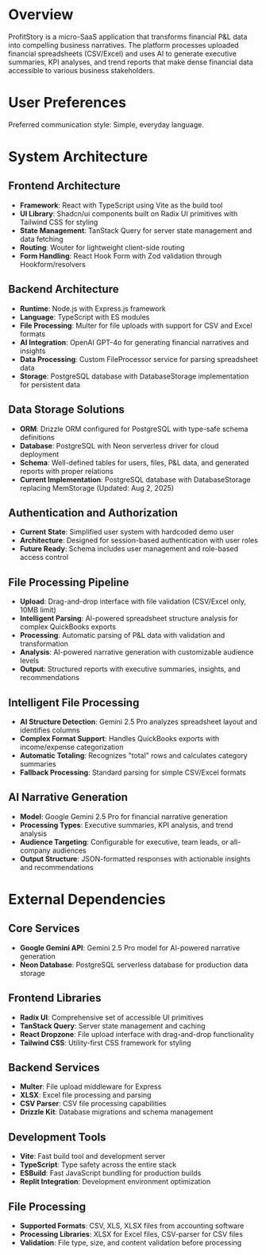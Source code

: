 # Overview

ProfitStory is a micro-SaaS application that transforms financial P&L data into compelling business narratives. The platform processes uploaded financial spreadsheets (CSV/Excel) and uses AI to generate executive summaries, KPI analyses, and trend reports that make dense financial data accessible to various business stakeholders.

# User Preferences

Preferred communication style: Simple, everyday language.

# System Architecture

## Frontend Architecture
- **Framework**: React with TypeScript using Vite as the build tool
- **UI Library**: Shadcn/ui components built on Radix UI primitives with Tailwind CSS for styling
- **State Management**: TanStack Query for server state management and data fetching
- **Routing**: Wouter for lightweight client-side routing
- **Form Handling**: React Hook Form with Zod validation through Hookform/resolvers

## Backend Architecture
- **Runtime**: Node.js with Express.js framework
- **Language**: TypeScript with ES modules
- **File Processing**: Multer for file uploads with support for CSV and Excel formats
- **AI Integration**: OpenAI GPT-4o for generating financial narratives and insights
- **Data Processing**: Custom FileProcessor service for parsing spreadsheet data
- **Storage**: PostgreSQL database with DatabaseStorage implementation for persistent data

## Data Storage Solutions
- **ORM**: Drizzle ORM configured for PostgreSQL with type-safe schema definitions
- **Database**: PostgreSQL with Neon serverless driver for cloud deployment
- **Schema**: Well-defined tables for users, files, P&L data, and generated reports with proper relations
- **Current Implementation**: PostgreSQL database with DatabaseStorage replacing MemStorage (Updated: Aug 2, 2025)

## Authentication and Authorization
- **Current State**: Simplified user system with hardcoded demo user
- **Architecture**: Designed for session-based authentication with user roles
- **Future Ready**: Schema includes user management and role-based access control

## File Processing Pipeline
- **Upload**: Drag-and-drop interface with file validation (CSV/Excel only, 10MB limit)
- **Intelligent Parsing**: AI-powered spreadsheet structure analysis for complex QuickBooks exports
- **Processing**: Automatic parsing of P&L data with validation and transformation
- **Analysis**: AI-powered narrative generation with customizable audience levels
- **Output**: Structured reports with executive summaries, insights, and recommendations

## Intelligent File Processing
- **AI Structure Detection**: Gemini 2.5 Pro analyzes spreadsheet layout and identifies columns
- **Complex Format Support**: Handles QuickBooks exports with income/expense categorization
- **Automatic Totaling**: Recognizes "total" rows and calculates category summaries
- **Fallback Processing**: Standard parsing for simple CSV/Excel formats

## AI Narrative Generation
- **Model**: Google Gemini 2.5 Pro for financial narrative generation
- **Processing Types**: Executive summaries, KPI analysis, and trend analysis
- **Audience Targeting**: Configurable for executive, team leads, or all-company audiences
- **Output Structure**: JSON-formatted responses with actionable insights and recommendations

# External Dependencies

## Core Services
- **Google Gemini API**: Gemini 2.5 Pro model for AI-powered narrative generation
- **Neon Database**: PostgreSQL serverless database for production data storage

## Frontend Libraries
- **Radix UI**: Comprehensive set of accessible UI primitives
- **TanStack Query**: Server state management and caching
- **React Dropzone**: File upload interface with drag-and-drop functionality
- **Tailwind CSS**: Utility-first CSS framework for styling

## Backend Services
- **Multer**: File upload middleware for Express
- **XLSX**: Excel file processing and parsing
- **CSV Parser**: CSV file processing capabilities
- **Drizzle Kit**: Database migrations and schema management

## Development Tools
- **Vite**: Fast build tool and development server
- **TypeScript**: Type safety across the entire stack
- **ESBuild**: Fast JavaScript bundling for production builds
- **Replit Integration**: Development environment optimization

## File Processing
- **Supported Formats**: CSV, XLS, XLSX files from accounting software
- **Processing Libraries**: XLSX for Excel files, CSV-parser for CSV files
- **Validation**: File type, size, and content validation before processing